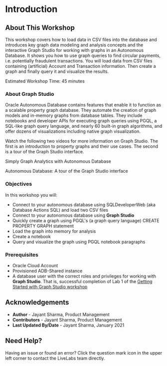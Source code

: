 # Introduction

## About This Workshop

This workshop covers how to load data in CSV files into the database and introduces key graph data modeling and analysis concepts and the interactive Graph Studio for working with graphs in an Autonomous Database. It shows you how to use graph queries to find circular payments, i.e. potentially fraudulent transactions. You will load data from CSV files containing (artificial) Account and Transaction information. Then create a graph and finally query it and visualize the results.

Estimated Workshop Time: 45 minutes

### About Graph Studio
Oracle Autonomous Database contains features that enable it to function as a scalable property graph database. They automate the creation of graph models and in-memory graphs from database tables. They include notebooks and developer APIs for executing graph queries using PGQL, a SQL-like graph query language, and nearly 60 built-in graph algorithms, and offer dozens of visualizations including native graph visualization.

Watch the following two videos for more information on Graph Studio. The first is an introduction to property graphs and their use cases. The second is a tour of the Graph Studio interface. 

[](youtube:eCd-969hrak)   Simply Graph Analytics with Autonomous Database   

[](youtube:S6Q-IJcBkU0)   Autonomous Database: A tour of the Graph Studio interface

### Objectives

In this workshop you will:
* Connect to your autonomous database using SQLDeveloperWeb (aka Database Actions SQL) and load two CSV files
* Connect to your autonomous database using **Graph Studio**
* Quickly create a graph using PGQL's (a graph query language) CREATE PROPERTY GRAPH statement
* Load the graph into memory for analysis
* Create a notebook
* Query and visualize the graph using PGQL notebook paragraphs
 
### Prerequisites
* Oracle Cloud Account
* Provisioned ADB-Shared instance
* A database user with the correct roles and privileges for working with **Graph Studio**. That is, successful completion of Lab 1 of the [Getting Started with Graph Studio  workshop](https://oracle.github.io/learning-library/data-management-library/autonomous-database/shared/adb-graph/workshops/freetier/index.html?lab=lab-1-create-graph-user)
  

## Acknowledgements
* **Author** - Jayant Sharma, Product Management
* **Contributors** -  Jayant Sharma, Product Management
* **Last Updated By/Date** - Jayant Sharma, January 2021


## Need Help?  
Having an issue or found an error?  Click the question mark icon in the upper left corner to contact the LiveLabs team directly.
